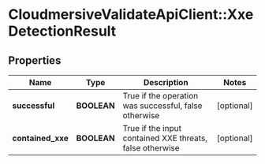 # CloudmersiveValidateApiClient::XxeDetectionResult

## Properties
Name | Type | Description | Notes
------------ | ------------- | ------------- | -------------
**successful** | **BOOLEAN** | True if the operation was successful, false otherwise | [optional] 
**contained_xxe** | **BOOLEAN** | True if the input contained XXE threats, false otherwise | [optional] 


